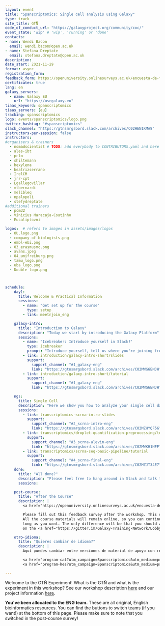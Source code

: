```yaml
---
layout: event
title: "Spanscriptomics: Single cell analysis using Galaxy"
type: track
site_title: GTÑ
code_of_conduct_url: "https://galaxyproject.org/community/coc/"
event_state: 'wip' # 'wip', 'running' or 'done'
contacts:
- name: Wendi Bacon
  email: wendi.bacon@open.ac.uk
- name: Stefana Dreptate
  email: stefana.dreptate@open.ac.uk
description:
date_start: 2021-11-29
format: async
registration_form:
feedback_form: https://openuniversity.onlinesurveys.ac.uk/encuesta-de-fin-de-taller
certificates: true
lang: en
galaxy_servers:
  - name: Galaxy EU
    url: "https://usegalaxy.eu"
tiaas_keyword: spanscriptomics
tiaas_servers: [eu]
tracking: spanscriptomics
logo: events/spanscriptomics/logo.png
twitter_hashtag: "#spanscriptomics"
slack_channel: "https://gtnsmrgsbord.slack.com/archives/C02HEN1RMA8"
instructors-per-session: false
instructors:
#organisers & trainers
  - nomadscientist # TODO: add everybody to CONTRIBUTORS.yaml and here
  - ales-ibt
  - pclo
  - shiltemann
  - hexylena
  - beatrizserrano
  - IrelCM
  - jrr-cpt
  - Lgallegovillar
  - mtbernardi
  - melibleq
  - npalopoli
  - stefydreptate
#additional trainers
  - pcm32
  - Vinicius Maracaja-Coutinho
  - Eucaliptovni

logos:  # refers to images in assets/images/logos
  - OU.logo.png
  - company-of-biologists.png
  - embl-ebi.png
  - 03_erasmusmc.png
  - avans.jpeg
  - 04_unifreiburg.png
  - tamu_logo.png
  - uba_logo.png
  - Double-logo.png



schedule:
    day1:
      title: Welcome & Practical Information
      sessions:
        - name: "Get set up for the course"
          type: setup
        - link: meetnjoin_eng

    galaxy-intro:
      title: "Introduction to Galaxy"
      description: "Today we start by introducing the Galaxy Platform"
      sessions:
        - name: "Icebreaker: Introduce yourself in Slack!"
          type: icebreaker
          prompt: "Introduce yourself, tell us where you're joining from, and one thing about your surroundings (e.g. it's snowing outside, there's a squirrel on my porch, my cat is on my keyboard)"
        - link: introduction/galaxy-intro-short/slides
          support:
            support_channel: "#1_galaxy-eng"
            link: "https://gtnsmrgsbord.slack.com/archives/C02MWG6ENJH"
        - link: introduction/galaxy-intro-short/tutorial
          support:
            support_channel: "#1_galaxy-eng"
            link: "https://gtnsmrgsbord.slack.com/archives/C02MWG6ENJH"

    ngs:
      title: Single Cell
      description: "Here we show you how to analyze your single cell data using Galaxy."
      sessions:
        - link: transcriptomics-scrna-intro-slides
          support:
            support_channel: "#2_scrna-intro-eng"
            link: "https://gtnsmrgsbord.slack.com/archives/C02MZHYQF5G"
        - link: transcriptomics/droplet-quantification-preprocessing/tutorial
          support:
            support_channel: "#3_scrna-alevin-eng"
            link: "https://gtnsmrgsbord.slack.com/archives/C02MWKH1NFP"
        - link: transcriptomics/scrna-seq-basic-pipeline/tutorial
          support:
            support_channel: "#4_scrna-final-eng"
            link: "https://gtnsmrgsbord.slack.com/archives/C02MZJT34E7"
    done:
      title: "All done?"
      description: "Please feel free to hang around in Slack and talk to us and the rest of the Galaxy community! Thanks so much for joining and we hope you learned a ton!!"
      sessions:

    post-course:
      title: "After the Course"
      description: |
        <a href="https://openuniversity.onlinesurveys.ac.uk/encuesta-de-fin-de-taller" class="btn btn-success btn-lg">feedback survey</a><br/>

        Please fill out this feedback survey after the workshop. This survey is crucial for the GTÑ study on the impact of translating bioinformatics materials.
        All the course materials will remain online, so you can continue working on them for as
        long as you want. The only difference will be that you should ask your questions
        on the <a href="https://gitter.im/Galaxy-Training-Network/Lobby">GTN Gitter channel</a>, instead of Slack.

    otro-idioma:
      title: "Quieres cambiar de idioma?"
      description: |
        Aquí puedes cambiar entre versiones de material de apoyo con recursos que fueron traducidos automáticamente (CAT-Español) o la versión original en inglés (HES-Español). ¡Recuerda reportar esto en la encuesta posterior al curso! ¡Estos son datos valiosos para el experimento!<br/>

        <a href="program-cat?utm_campaign=Spanscriptomics&utm_medium=program-ENG&utm_source=pagebutton" class="btn btn-info btn-lg"> CAT-Español </a>
        <a href="program-hes?utm_campaign=Spanscriptomics&utm_medium=program-ENG&utm_source=pagebutton" class="btn btn-info btn-lg"> HES-Español </a>

---
```


Welcome to the GTÑ Experiment! What is the GTÑ and what is the experiment in this workshop? See our workshop description [here](https://gallantries.github.io/galaxy-workshop/events/spanscriptomics/index-en?utm_campaign=Spanscriptomics&utm_source=program&utm_medium=programeng) and our project information [here](https://github.com/gallantries/galaxy-workshop/blob/main/events/spanscriptomics/Project_Information_Sheet.pdf).

**You've been allocated to the ENG team.** These are all original, English bioinformatics resources. You can find the buttons to switch teams (if you want!) at the bottom of this page. Please make sure to note that you switched in the post-course survey!
